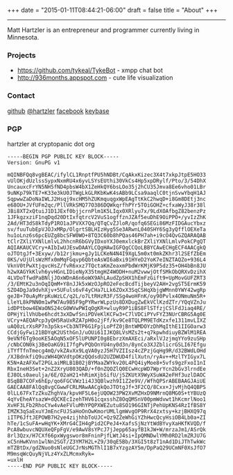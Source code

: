 +++
date = "2015-01-11T08:44:21-06:00"
draft = false
title = "About"
+++

----

Matt Hartzler is an entrepreneur and programmer currently living in Minnesota.

### Projects

*  https://github.com/tykeal/TykeBot - xmpp chat bot
*  http://936months.appspot.com - cute life visualization

### Contact

[github](https://github.com/hartzler)
[@hartzler](http://twitter.com/hartzler)
[facebook](https://www.facebook.com/hartzler.matt)
[keybase](https://keybase.io/hartzler)

### PGP
hartzler at cryptopanic dot org

	-----BEGIN PGP PUBLIC KEY BLOCK-----
	Version: GnuPG v1

	mQINBFQq8vgBEAC/ifylCL1RnptfPU5hNDBt/CqAkxKizec3X4t7xkpJtpE5HO33
	vUlOKjdUzlssSypxNxmRU4x6yvLSYsEUthi30VkCs4Hp5xpDRylf/Pto/3/54DhX
	UncauxcFrYN5NH5fND4pbsW4bX1ZeHkQY6bsLOo35j2hCU35Jmva8Ee6vho01LBr
	9uNKp79kTE7+K33e3kU0JTWgLkGLRKbKwK4sABb9LCsa9aaqlC0tjnSvwYbqH1AJ
	SqpwwZaDoNaIWLJ2Hsqj9xcHM5hZUKmquqgxWpEAgTtKkC2hwqD+i8Gm8DEtj3nc
	e68OU+JVfUFm2qc/PllVRkSMQ77O386DQWkqrfhPYr5TOiGOHZ+cfxaWyJ38r38l
	JBi8XT2xQtuiJ1D1JExf0bjjcrnPlm1K5LIqx0XRlyu7x/9LdXOAfbgZ82benzPz
	1JFkgzxziF1nqDqd20DtIxfqtrcV2VuS1ogffznJZAf5euDhE9OiPPO+/yvIzZhK
	2Ad/HT3dS8kTdyP1RO1aJPVXX7Qq/QTqCvZJloR/qofq6SEGi86MzFIDGAucYbxz
	sv/fuuTubEpVJOJxMRp/OlgrtSBLHIzHyg5Se3ARwnL040SHY6Sg3yQfflOEXeTa
	hu1oLnz6s6pcEUZg8bcSFW0WO+8TQ3C60b8hPQas46PH7ah+i9cO4QvGZQARAQAB
	tClrZXliYXNlLmlvL2hhcnR6bGVyIDxoYXJ0emxlckBrZXliYXNlLmlvPokCPgQT
	AQIAKAUCVCry+AIbIwUJEswDAAYLCQgHAwIGFQgCCQoLBBYCAwECHgECF4AACgkQ
	oJTOtgJf+3Exyw//b12rjkmu+gJy1LCKeN4N4I9XgL5m0xt0mkZKhr3l2SEfZbEm
	0KS/vUjUlsWzMfx0mMqFGqvp6QbteAsWI6aBxi91HYeD2YoK7eINZTAQZo+936L4
	VknV0tPwXtjqvcHsZ/fvR6xxz7TQctaKmZeaxmPbdWrKMjK9P5dz35+OH4bBn8JU
	h2wXAGYkKlvh6yvHGnLIDieNyX35tmgHZ4WODH+nuM2vwwjOtfSMkObQRXvDzihX
	4LVDoTfwdPaBNljJOxWDnA6n6oWX9AhLAudZpSHX1hEmFzGift9+UpMovGUFZRT3
	/3/EMtK2u3nOqIQmM+Y8nJJk5xWzOJpRO2eFecBcdTijbeyV2AH+2vgST5ErmK59
	SZO4DgJa9dvhXjv+5UFuls6vF4yCHa7LLk6ZOxX3SqCSHqXbjgWMnn0YWY42wgRp
	geJB+70uAyMrpKuWzLC/q2L/o7LtRHzR3F/SSg4woHFnK/oy90Pvlx4ONmuNm5R+
	LleYL8kPNN0m1wPW7Au9B5F9gPYRwrWLpzUs8DXDugZwEkVClKzdZTr/YQqVZnJu
	idDPtbow4EWaONS24cG0WVwPWIqOgKR+wluyR9P1iBS8FlSTfzjCSlFdJiaq4RE/
	OPHjYilVhUbe6hcdt3xXDwfSniPDVeKlKCFw3+C7lVDCiPYvFYZ3NUrCBRG5Ag0E
	VCry+AEQAPcp3yQH5RaUxRZA7pH0o2jFf/kv9Ce8TQLPM9ETdKzxfe1311mvLIXZ
	uAQ0zLrXsRP7n3pSks+Cb3NTP6G1FpjLoPfZ0jBntWMDOYzDhMqIthE1IIGOarw3
	CCdjGyFwi21BDYqK2USthGnJ/uOUi61IJKQ8LVsMZs2t+q7kpwhdiuyBZWlM1REA
	9eVNf6Tg9ooKE5AOqN5xOF5lUPUNPI0g8EbrzXmAXEci/aRxlVJzjmqYYo9zuSHp
	/cNbCON0kj3BeOaKG9iI7fgPvPQbOnYU4ny0d3n/8ynCo3XJZblicrGSLI67Efgu
	iTYfTfnTmecg4mQ/vkZAvXx9LqVA0yzJ5H7VZIIsz4cZPzjGqHg9R/d32BWdLOHd
	/XJBdnkfiQ9uzWH4QKVdtpOKzQQdsdU2UZDWUD4filXutn/ryAv++MzlTYIGyx7L
	K5N+AzAFXwT2PGLaiMRLB1B02jBYMaaZWYkv20L4PQ4iyMoe8+5vfs9gzFxoI1nI
	RbxIneH3Set+2nZ2XryU803QAD/+f0nZQOZlQ0ECwHcpWD7WprYcn2bGv3lrndEe
	EJ8OLs0aeulja/6E/02aH21+hRimXjbSifU/jSZKUtX9WyXSuWA2eFHf3uzlDAOC
	8SqBB7COFx6hEp/qo6FGCVWz1i4J3QBlwzh9I1Z2e9V//WfhQPSrABEBAAGJAiUE
	GAECAA8FAlQq8vgCGwwFCRLMAwAACgkQoJTOtgJf+3F2CQ/8Cxx+JjvMjhQ4QBPS
	0lLL67FxTzZkuZhghVa/kpvHF5L6ejUQOW23PW2XvMZHxD9NMrnQ8MG0S+tYBUzQ
	4qYvEheAYsazW+dQCKEcIzehTHV61cqxsshZ8OqQMSnV00pmWdvwt1hKcmrlNoo1
	XvHF3LFb2RhoCYw4vAeFVluMhYPQPXWEZutu8SO196GINTjPehUpKNS4RzIfBS8Y
	IMZK3qSaExuYJmEncFUJSaHoOnOwKmorUMLlgmWvgOP9RrX4zxtsy+kzjBHXQ97q
	iITP6JftJEPOWB7H2ye4zijhhbToUJC+Qz9ZZeWhGiYZhHwcQcyHsiOB4Lb0a+ZI
	hTe/1cSuFA+wHqYK+XMrG4CIH4gPid2CPeJ4+XafsSjNzYtWdBYvyXaHKfKVQD/f
	PcA8wbuvcNQUXeQFpFgV/e9AwV8sYPcJ7jJepp65ayfB1kJW+W/mrzaJm1/ASrQk
	8rl3Qzx/H7CXf66pxWygswor8mFninPjfLWtJ4si+IpQMNDwlYMh0RD2lmZRJU7G
	xC5nHwKVnn1wlNn2SGT/Z3YM7H2L+Z9/30qE5Bb/3XGI5t8zT1nAd1DiJThTwkWc
	mTZBtDx/gdZNuo0sNleUGCJrNsMGThlI1B7xYzgzAY5m/DpPaQ29UCmNF0XsJfO7
	M9msqWcQuyNjVLz4YxZLMcmxRyk=
	=uxlH
	-----END PGP PUBLIC KEY BLOCK-----
